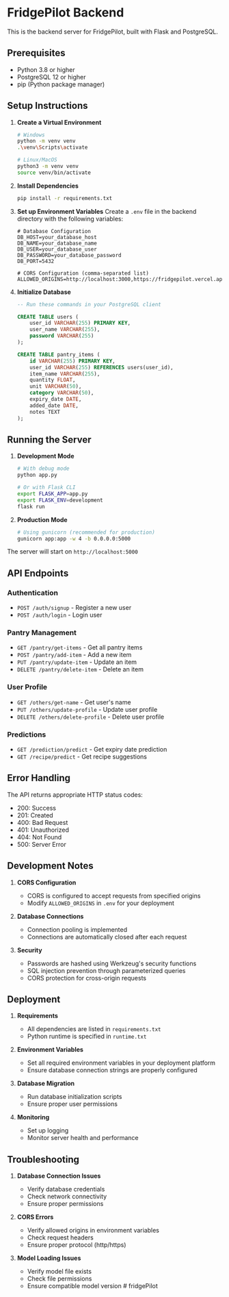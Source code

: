 # FridgePilot Backend

This is the backend server for FridgePilot, built with Flask and PostgreSQL.

## Prerequisites

- Python 3.8 or higher
- PostgreSQL 12 or higher
- pip (Python package manager)

## Setup Instructions

1. **Create a Virtual Environment**
   ```bash
   # Windows
   python -m venv venv
   .\venv\Scripts\activate

   # Linux/MacOS
   python3 -m venv venv
   source venv/bin/activate
   ```

2. **Install Dependencies**
   ```bash
   pip install -r requirements.txt
   ```

3. **Set up Environment Variables**
   Create a `.env` file in the backend directory with the following variables:
   ```env
   # Database Configuration
   DB_HOST=your_database_host
   DB_NAME=your_database_name
   DB_USER=your_database_user
   DB_PASSWORD=your_database_password
   DB_PORT=5432

   # CORS Configuration (comma-separated list)
   ALLOWED_ORIGINS=http://localhost:3000,https://fridgepilot.vercel.app
   ```

4. **Initialize Database**
   ```sql
   -- Run these commands in your PostgreSQL client

   CREATE TABLE users (
       user_id VARCHAR(255) PRIMARY KEY,
       user_name VARCHAR(255),
       password VARCHAR(255)
   );

   CREATE TABLE pantry_items (
       id VARCHAR(255) PRIMARY KEY,
       user_id VARCHAR(255) REFERENCES users(user_id),
       item_name VARCHAR(255),
       quantity FLOAT,
       unit VARCHAR(50),
       category VARCHAR(50),
       expiry_date DATE,
       added_date DATE,
       notes TEXT
   );
   ```

## Running the Server

1. **Development Mode**
   ```bash
   # With debug mode
   python app.py

   # Or with Flask CLI
   export FLASK_APP=app.py
   export FLASK_ENV=development
   flask run
   ```

2. **Production Mode**
   ```bash
   # Using gunicorn (recommended for production)
   gunicorn app:app -w 4 -b 0.0.0.0:5000
   ```

The server will start on `http://localhost:5000`

## API Endpoints

### Authentication
- `POST /auth/signup` - Register a new user
- `POST /auth/login` - Login user

### Pantry Management
- `GET /pantry/get-items` - Get all pantry items
- `POST /pantry/add-item` - Add a new item
- `PUT /pantry/update-item` - Update an item
- `DELETE /pantry/delete-item` - Delete an item

### User Profile
- `GET /others/get-name` - Get user's name
- `PUT /others/update-profile` - Update user profile
- `DELETE /others/delete-profile` - Delete user profile

### Predictions
- `GET /prediction/predict` - Get expiry date prediction
- `GET /recipe/predict` - Get recipe suggestions

## Error Handling

The API returns appropriate HTTP status codes:
- 200: Success
- 201: Created
- 400: Bad Request
- 401: Unauthorized
- 404: Not Found
- 500: Server Error

## Development Notes

1. **CORS Configuration**
   - CORS is configured to accept requests from specified origins
   - Modify `ALLOWED_ORIGINS` in `.env` for your deployment

2. **Database Connections**
   - Connection pooling is implemented
   - Connections are automatically closed after each request

3. **Security**
   - Passwords are hashed using Werkzeug's security functions
   - SQL injection prevention through parameterized queries
   - CORS protection for cross-origin requests

## Deployment

1. **Requirements**
   - All dependencies are listed in `requirements.txt`
   - Python runtime is specified in `runtime.txt`

2. **Environment Variables**
   - Set all required environment variables in your deployment platform
   - Ensure database connection strings are properly configured

3. **Database Migration**
   - Run database initialization scripts
   - Ensure proper user permissions

4. **Monitoring**
   - Set up logging
   - Monitor server health and performance

## Troubleshooting

1. **Database Connection Issues**
   - Verify database credentials
   - Check network connectivity
   - Ensure proper permissions

2. **CORS Errors**
   - Verify allowed origins in environment variables
   - Check request headers
   - Ensure proper protocol (http/https)

3. **Model Loading Issues**
   - Verify model file exists
   - Check file permissions
   - Ensure compatible model version #   f r i d g e P i l o t  
 